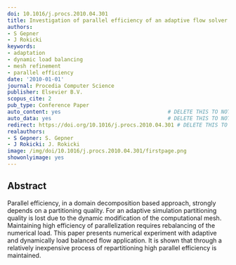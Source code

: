```yaml
---
doi: 10.1016/j.procs.2010.04.301
title: Investigation of parallel efficiency of an adaptive flow solver
authors:
- S Gepner
- J Rokicki
keywords:
- adaptation
- dynamic load balancing
- mesh refinement
- parallel efficiency
date: '2010-01-01'
journal: Procedia Computer Science
publisher: Elsevier B.V.
scopus_cite: 2
pub_type: Conference Paper
auto_content: yes                                  # DELETE THIS TO NOT AUTO GENERATE CONTENT
auto_data: yes                                     # DELETE THIS TO NOT AUTO GENERATE METADATA
redirect: https://doi.org/10.1016/j.procs.2010.04.301 # DELETE THIS TO NOT REDIRECT
realauthors:
- S Gepner: S. Gepner
- J Rokicki: J. Rokicki
image: /img/doi/10.1016/j.procs.2010.04.301/firstpage.png
showonlyimage: yes
---
```



## Abstract
Parallel efficiency, in a domain decomposition based approach, strongly depends on a partitioning quality. For an adaptive simulation partitioning quality is lost due to the dynamic modification of the computational mesh. Maintaining high efficiency of parallelization requires rebalancing of the numerical load. This paper presents numerical experiment with adaptive and dynamically load balanced flow application. It is shown that through a relatively inexpensive process of repartitioning high parallel efficiency is maintained.
